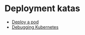 # Deployment katas

- [Deploy a pod](deploy-a-pod/README.md)
- [Debugging Kubernetes](debugging-kubernetes/README.md)
